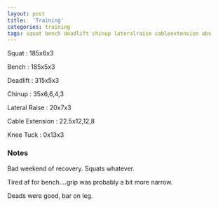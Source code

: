 ```yaml
---
layout: post
title:  'Training'
categories: training
tags: squat bench deadlift chinup lateralraise cableextension abs
---
```


Squat       :   185x6x3

Bench       :   185x5x3

Deadlift    :   315x5x3

Chinup      :   35x6,6,4,3

Lateral Raise   :   20x7x3

Cable Extension :   22.5x12,12,8

Knee Tuck   :   0x13x3

### Notes

Bad weekend of recovery. Squats whatever.

Tired af for bench....grip was probably a bit more narrow.

Deads were good, bar on leg.
